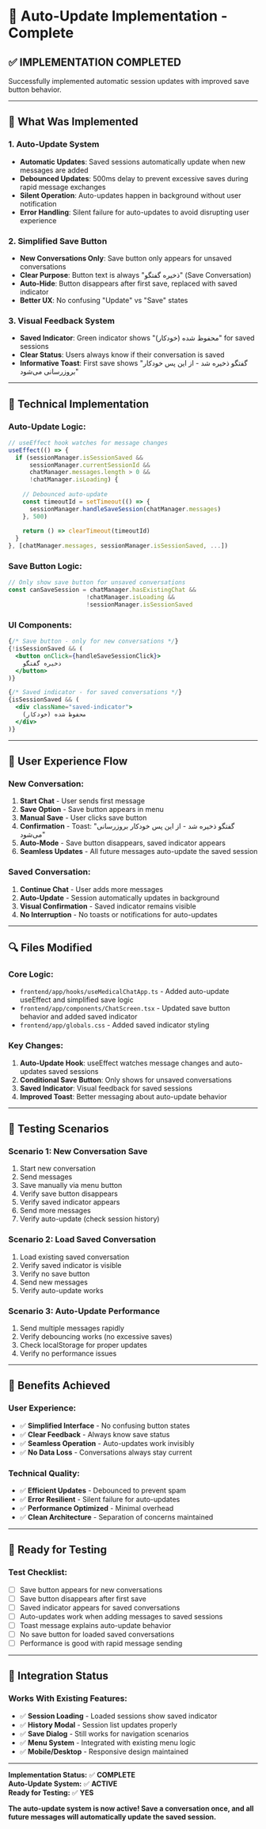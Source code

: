 # 🔄 **Auto-Update Implementation - Complete**

## ✅ **IMPLEMENTATION COMPLETED**

Successfully implemented automatic session updates with improved save button behavior.

---

## 🎯 **What Was Implemented**

### **1. Auto-Update System**
- **Automatic Updates**: Saved sessions automatically update when new messages are added
- **Debounced Updates**: 500ms delay to prevent excessive saves during rapid message exchanges
- **Silent Operation**: Auto-updates happen in background without user notification
- **Error Handling**: Silent failure for auto-updates to avoid disrupting user experience

### **2. Simplified Save Button**
- **New Conversations Only**: Save button only appears for unsaved conversations
- **Clear Purpose**: Button text is always "ذخیره گفتگو" (Save Conversation)
- **Auto-Hide**: Button disappears after first save, replaced with saved indicator
- **Better UX**: No confusing "Update" vs "Save" states

### **3. Visual Feedback System**
- **Saved Indicator**: Green indicator shows "محفوظ شده (خودکار)" for saved sessions
- **Clear Status**: Users always know if their conversation is saved
- **Informative Toast**: First save shows "گفتگو ذخیره شد - از این پس خودکار بروزرسانی می‌شود"

---

## 🔧 **Technical Implementation**

### **Auto-Update Logic:**
```typescript
// useEffect hook watches for message changes
useEffect(() => {
  if (sessionManager.isSessionSaved && 
      sessionManager.currentSessionId && 
      chatManager.messages.length > 0 && 
      !chatManager.isLoading) {
    
    // Debounced auto-update
    const timeoutId = setTimeout(() => {
      sessionManager.handleSaveSession(chatManager.messages)
    }, 500)
    
    return () => clearTimeout(timeoutId)
  }
}, [chatManager.messages, sessionManager.isSessionSaved, ...])
```

### **Save Button Logic:**
```typescript
// Only show save button for unsaved conversations
const canSaveSession = chatManager.hasExistingChat && 
                      !chatManager.isLoading && 
                      !sessionManager.isSessionSaved
```

### **UI Components:**
```jsx
{/* Save button - only for new conversations */}
{!isSessionSaved && (
  <button onClick={handleSaveSessionClick}>
    ذخیره گفتگو
  </button>
)}

{/* Saved indicator - for saved conversations */}
{isSessionSaved && (
  <div className="saved-indicator">
    محفوظ شده (خودکار)
  </div>
)}
```

---

## 🎨 **User Experience Flow**

### **New Conversation:**
1. **Start Chat** - User sends first message
2. **Save Option** - Save button appears in menu
3. **Manual Save** - User clicks save button
4. **Confirmation** - Toast: "گفتگو ذخیره شد - از این پس خودکار بروزرسانی می‌شود"
5. **Auto-Mode** - Save button disappears, saved indicator appears
6. **Seamless Updates** - All future messages auto-update the saved session

### **Saved Conversation:**
1. **Continue Chat** - User adds more messages
2. **Auto-Update** - Session automatically updates in background
3. **Visual Confirmation** - Saved indicator remains visible
4. **No Interruption** - No toasts or notifications for auto-updates

---

## 🔍 **Files Modified**

### **Core Logic:**
- `frontend/app/hooks/useMedicalChatApp.ts` - Added auto-update useEffect and simplified save logic
- `frontend/app/components/ChatScreen.tsx` - Updated save button behavior and added saved indicator
- `frontend/app/globals.css` - Added saved indicator styling

### **Key Changes:**
1. **Auto-Update Hook**: useEffect watches message changes and auto-updates saved sessions
2. **Conditional Save Button**: Only shows for unsaved conversations
3. **Saved Indicator**: Visual feedback for saved sessions
4. **Improved Toast**: Better messaging about auto-update behavior

---

## 🧪 **Testing Scenarios**

### **Scenario 1: New Conversation Save**
1. Start new conversation
2. Send messages
3. Save manually via menu button
4. Verify save button disappears
5. Verify saved indicator appears
6. Send more messages
7. Verify auto-update (check session history)

### **Scenario 2: Load Saved Conversation**
1. Load existing saved conversation
2. Verify saved indicator is visible
3. Verify no save button
4. Send new messages
5. Verify auto-update works

### **Scenario 3: Auto-Update Performance**
1. Send multiple messages rapidly
2. Verify debouncing works (no excessive saves)
3. Check localStorage for proper updates
4. Verify no performance issues

---

## 🎉 **Benefits Achieved**

### **User Experience:**
- ✅ **Simplified Interface** - No confusing button states
- ✅ **Clear Feedback** - Always know save status
- ✅ **Seamless Operation** - Auto-updates work invisibly
- ✅ **No Data Loss** - Conversations always stay current

### **Technical Quality:**
- ✅ **Efficient Updates** - Debounced to prevent spam
- ✅ **Error Resilient** - Silent failure for auto-updates
- ✅ **Performance Optimized** - Minimal overhead
- ✅ **Clean Architecture** - Separation of concerns maintained

---

## 🚀 **Ready for Testing**

### **Test Checklist:**
- [ ] Save button appears for new conversations
- [ ] Save button disappears after first save
- [ ] Saved indicator appears for saved conversations
- [ ] Auto-updates work when adding messages to saved sessions
- [ ] Toast message explains auto-update behavior
- [ ] No save button for loaded saved conversations
- [ ] Performance is good with rapid message sending

---

## 🔄 **Integration Status**

### **Works With Existing Features:**
- ✅ **Session Loading** - Loaded sessions show saved indicator
- ✅ **History Modal** - Session list updates properly
- ✅ **Save Dialog** - Still works for navigation scenarios
- ✅ **Menu System** - Integrated with existing menu logic
- ✅ **Mobile/Desktop** - Responsive design maintained

---

**Implementation Status:** ✅ **COMPLETE**  
**Auto-Update System:** ✅ **ACTIVE**  
**Ready for Testing:** ✅ **YES**

**The auto-update system is now active! Save a conversation once, and all future messages will automatically update the saved session.**